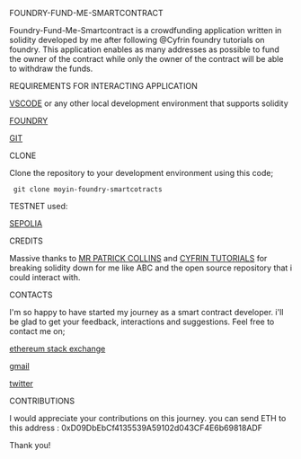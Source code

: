 FOUNDRY-FUND-ME-SMARTCONTRACT

Foundry-Fund-Me-Smartcontract is a crowdfunding application written in solidity developed by me after following @Cyfrin foundry tutorials on foundry. This application enables as many addresses as possible to fund the owner of the contract while only the owner of the contract will be able to withdraw the funds.

REQUIREMENTS FOR INTERACTING APPLICATION

[VSCODE](https://code.visualstudio.com/) or any other local development environment that supports solidity

[FOUNDRY](https://getfoundry.sh/)

[GIT](https://git-scm.com/book/en/v2/Getting-Started-Installing-Git)



CLONE

Clone the repository to your development environment using this code;

``` git clone moyin-foundry-smartcotracts```



TESTNET used: 

[SEPOLIA](https://sepoliafaucet.com/)



CREDITS


Massive thanks to [MR PATRICK COLLINS](https://github.com/PatrickAlphaC) and [CYFRIN TUTORIALS](https://github.com/Cyfrin) for breaking solidity down for me like ABC and the open source repository that i could interact with.



  CONTACTS

  
I'm so happy to have started my journey as a smart contract developer. i'll be glad to get your feedback, interactions and suggestions. Feel free to contact me on;


[ethereum stack exchange](https://ethereum.stackexchange.com/users/130079/moyinmaala)


[gmail](moyinweb3@gmail.com)


[twitter](twitter.com/alafia122) 

CONTRIBUTIONS

I would appreciate your contributions on this journey. you can send ETH to this address : 0xD09DbEbCf4135539A59102d043CF4E6b69818ADF 




Thank you!
